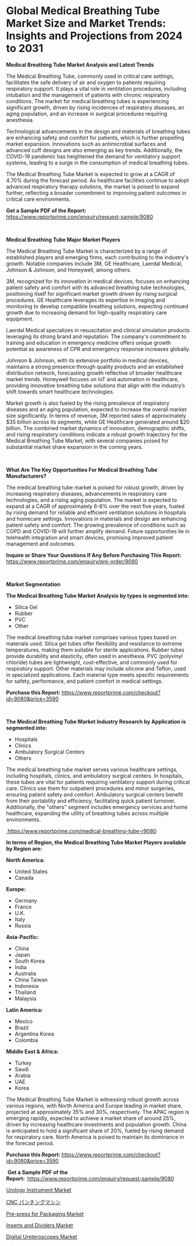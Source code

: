 <p><h1>Global Medical Breathing Tube Market Size and Market Trends: Insights and Projections from 2024 to 2031</h1></p><p><strong>Medical Breathing Tube Market Analysis and Latest Trends</strong></p>
<p><p>The Medical Breathing Tube, commonly used in critical care settings, facilitates the safe delivery of air and oxygen to patients requiring respiratory support. It plays a vital role in ventilation procedures, including intubation and the management of patients with chronic respiratory conditions. The market for medical breathing tubes is experiencing significant growth, driven by rising incidences of respiratory diseases, an aging population, and an increase in surgical procedures requiring anesthesia.</p><p>Technological advancements in the design and materials of breathing tubes are enhancing safety and comfort for patients, which is further propelling market expansion. Innovations such as antimicrobial surfaces and advanced cuff designs are also emerging as key trends. Additionally, the COVID-19 pandemic has heightened the demand for ventilatory support systems, leading to a surge in the consumption of medical breathing tubes. </p><p>The Medical Breathing Tube Market is expected to grow at a CAGR of 4.70% during the forecast period. As healthcare facilities continue to adopt advanced respiratory therapy solutions, the market is poised to expand further, reflecting a broader commitment to improving patient outcomes in critical care environments.</p></p>
<p><strong>Get a Sample PDF of the Report:&nbsp;</strong> <a href="https://www.reportprime.com/enquiry/request-sample/9080">https://www.reportprime.com/enquiry/request-sample/9080</a></p>
<p>&nbsp;</p>
<p><strong>Medical Breathing Tube Major Market Players</strong></p>
<p><p>The Medical Breathing Tube Market is characterized by a range of established players and emerging firms, each contributing to the industry's growth. Notable companies include 3M, GE Healthcare, Laerdal Medical, Johnson & Johnson, and Honeywell, among others.</p><p>3M, recognized for its innovation in medical devices, focuses on enhancing patient safety and comfort with its advanced breathing tube technologies, positioning itself for significant market growth driven by rising surgical procedures. GE Healthcare leverages its expertise in imaging and monitoring to develop compatible breathing solutions, expecting continued growth due to increasing demand for high-quality respiratory care equipment.</p><p>Laerdal Medical specializes in resuscitation and clinical simulation products leveraging its strong brand and reputation. The company's commitment to training and education in emergency medicine offers unique growth potential as awareness of CPR and emergency response increases globally.</p><p>Johnson & Johnson, with its extensive portfolio in medical devices, maintains a strong presence through quality products and an established distribution network, forecasting growth reflective of broader healthcare market trends. Honeywell focuses on IoT and automation in healthcare, providing innovative breathing tube solutions that align with the industry’s shift towards smart healthcare technologies.</p><p>Market growth is also fueled by the rising prevalence of respiratory diseases and an aging population, expected to increase the overall market size significantly. In terms of revenue, 3M reported sales of approximately $35 billion across its segments, while GE Healthcare generated around $20 billion. The combined market dynamics of innovation, demographic shifts, and rising respiratory conditions indicate a robust growth trajectory for the Medical Breathing Tube Market, with several companies poised for substantial market share expansion in the coming years.</p></p>
<p>&nbsp;</p>
<p><strong>What Are The Key Opportunities For Medical Breathing Tube Manufacturers?</strong></p>
<p><p>The medical breathing tube market is poised for robust growth, driven by increasing respiratory diseases, advancements in respiratory care technologies, and a rising aging population. The market is expected to expand at a CAGR of approximately 6-8% over the next five years, fueled by rising demand for reliable and efficient ventilation solutions in hospitals and homecare settings. Innovations in materials and design are enhancing patient safety and comfort. The growing prevalence of conditions such as COPD and COVID-19 will further amplify demand. Future opportunities lie in telehealth integration and smart devices, promising improved patient management and outcomes.</p></p>
<p><strong>Inquire or Share Your Questions If Any Before Purchasing This Report:</strong> <a href="https://www.reportprime.com/enquiry/pre-order/9080">https://www.reportprime.com/enquiry/pre-order/9080</a></p>
<p>&nbsp;</p>
<p><strong>Market Segmentation</strong></p>
<p><strong>The Medical Breathing Tube Market Analysis by types is segmented into:</strong></p>
<p><ul><li>Silica Gel</li><li>Rubber</li><li>PVC</li><li>Other</li></ul></p>
<p><p>The medical breathing tube market comprises various types based on materials used. Silica gel tubes offer flexibility and resistance to extreme temperatures, making them suitable for sterile applications. Rubber tubes provide durability and elasticity, often used in anesthesia. PVC (polyvinyl chloride) tubes are lightweight, cost-effective, and commonly used for respiratory support. Other materials may include silicone and Teflon, used in specialized applications. Each material type meets specific requirements for safety, performance, and patient comfort in medical settings.</p></p>
<p><strong>Purchase this Report:&nbsp;</strong><a href="https://www.reportprime.com/checkout?id=9080&price=3590">https://www.reportprime.com/checkout?id=9080&price=3590</a></p>
<p>&nbsp;</p>
<p><strong>The Medical Breathing Tube Market Industry Research by Application is segmented into:</strong></p>
<p><ul><li>Hospitals</li><li>Clinics</li><li>Ambulatory Surgical Centers</li><li>Others</li></ul></p>
<p><p>The medical breathing tube market serves various healthcare settings, including hospitals, clinics, and ambulatory surgical centers. In hospitals, these tubes are vital for patients requiring ventilatory support during critical care. Clinics use them for outpatient procedures and minor surgeries, ensuring patient safety and comfort. Ambulatory surgical centers benefit from their portability and efficiency, facilitating quick patient turnover. Additionally, the "others" segment includes emergency services and home healthcare, expanding the utility of breathing tubes across multiple environments.</p></p>
<p><a href="https://www.reportprime.com/medical-breathing-tube-r9080">&nbsp;https://www.reportprime.com/medical-breathing-tube-r9080</a></p>
<p><strong>In terms of Region, the Medical Breathing Tube Market Players available by Region are:</strong></p>
<p>
    <p> <strong> North America: </strong>
        <ul>
            <li>United States</li>
            <li>Canada</li>
        </ul>
        </p> 
    <p> <strong> Europe: </strong>
        <ul>
            <li>Germany</li>
            <li>France</li>
            <li>U.K.</li>
            <li>Italy</li>
            <li>Russia</li>
        </ul>
        </p> 
    <p> <strong> Asia-Pacific: </strong>
        <ul>
            <li>China</li>
            <li>Japan</li>
            <li>South Korea</li>
            <li>India</li>
            <li>Australia</li>
            <li>China Taiwan</li>
            <li>Indonesia</li>
            <li>Thailand</li>
            <li>Malaysia</li>
        </ul>
        </p> 
    <p> <strong> Latin America: </strong>
        <ul>
            <li>Mexico</li>
            <li>Brazil</li>
            <li>Argentina Korea</li>
            <li>Colombia</li>
        </ul>
        </p> 
    <p> <strong> Middle East & Africa: </strong>
        <ul>
            <li>Turkey</li>
            <li>Saudi</li>
            <li>Arabia</li>
            <li>UAE</li>
            <li>Korea</li>
        </ul>
    </p>
    </p>
<p><p>The Medical Breathing Tube Market is witnessing robust growth across various regions, with North America and Europe leading in market share, projected at approximately 35% and 30%, respectively. The APAC region is emerging rapidly, expected to achieve a market share of around 25%, driven by increasing healthcare investments and population growth. China is anticipated to hold a significant share of 20%, fueled by rising demand for respiratory care. North America is poised to maintain its dominance in the forecast period.</p></p>
<p><strong>Purchase this Report: </strong><a href="https://www.reportprime.com/checkout?id=9080&price=3590">https://www.reportprime.com/checkout?id=9080&price=3590</a></p>
<p>&nbsp;<strong>Get a Sample PDF of the Report:&nbsp;&nbsp;</strong><a href="https://www.reportprime.com/enquiry/request-sample/9080">https://www.reportprime.com/enquiry/request-sample/9080</a></p>
<p><strong></strong></p>
<p><p><a href="https://www.linkedin.com/pulse/global-urology-instrument-industry-research-report-competitive-ecdse?trackingId=%2F1KQ7%2ButT2qtvWLiecqRmw%3D%3D">Urology Instrument Market</a></p><p><a href="https://medium.com/@vivakuvalis2005/cnc-punching-machine-market-%E3%81%AF-%E3%82%B3%E3%82%B9%E3%83%88%E7%AE%A1%E7%90%86%E3%81%A8%E5%8A%B9%E7%8E%87%E5%90%91%E4%B8%8A%E3%82%92%E5%84%AA%E5%85%88%E3%81%97%E3%81%BE%E3%81%99-%E3%81%95%E3%82%89%E3%81%AB-%E5%A0%B1%E5%91%8A%E6%9B%B8%E3%81%AF%E5%B8%82%E5%A0%B4%E3%81%AE%E9%9C%80%E8%A6%81%E9%9D%A2%E3%81%A8%E4%BE%9B%E7%B5%A6%E9%9D%A2%E3%81%AE%E4%B8%A1%E6%96%B9%E3%82%92%E3%82%AB%E3%83%90%E3%83%BC%E3%81%97%E3%81%A6%E3%81%84%E3%81%BE%E3%81%99-cnc-punching-497462bdb8ae">CNC パンチングマシン</a></p><p><a href="https://issuu.com/reportprime-2/docs/pre-press-for-packaging-market-size_0b51e0fb66d065">Pre-press for Packaging Market</a></p><p><a href="https://issuu.com/reportprime-2/docs/inserts-and-dividers-market-size-20_46c6ddc1ba4bd7">Inserts and Dividers Market</a></p><p><a href="https://github.com/FassouRP/Market-Research-Report-List-6/blob/main/digital-ureteroscopes-market.md">Digital Ureteroscopes Market</a></p></p>